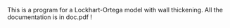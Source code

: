 This is a program for a Lockhart-Ortega model with wall thickening. All the documentation is in doc.pdf !
